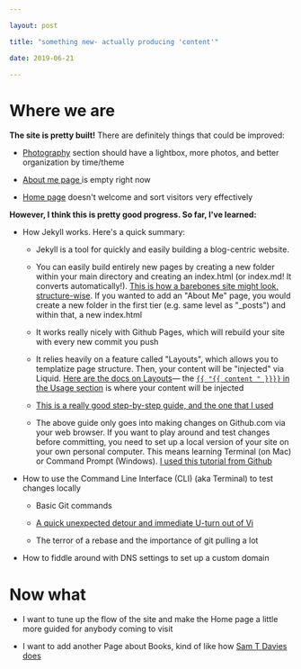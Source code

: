 ```yaml
---

layout: post

title: "something new- actually producing 'content'"

date: 2019-06-21

---
```




# Where we are 

**The site is pretty built!** There are definitely things that could be improved:

* [Photography](/pictures/photography.html.) section should have a lightbox, more photos, and better organization by time/theme

* [About me page ](/about/index.html) is empty right now

* [Home page](/index.html) doesn't welcome and sort visitors very effectively



**However, I think this is pretty good progress. So far, I've learned:**

* How Jekyll works. Here's a quick summary:

	* Jekyll is a tool for quickly and easily building a blog-centric website. 

	* You can easily build entirely new pages by creating a new folder within your main directory and creating an index.html (or index.md! It converts automatically!). [This is how a barebones site might look, structure-wise](https://jekyllrb.com/docs/structure/). If you wanted to add an "About Me" page, you would create a new folder in the first tier (e.g. same level as "_posts") and within that, a new index.html

	* It works really nicely with Github Pages, which will rebuild your site with every new commit you push

	* It relies heavily on a feature called "Layouts", which allows you to templatize page structure. Then, your content will be "injected" via Liquid. [Here are the docs on Layouts](https://jekyllrb.com/docs/layouts/)— the [```{{ "{{ content " }}}}``` in the Usage section](https://jekyllrb.com/docs/layouts/#usage) is where your content will be injected

	* [This is a really good step-by-step guide, and the one that I used](http://jmcglone.com/guides/github-pages/)

	* The above guide only goes into making changes on Github.com via your web browser. If you want to play around and test changes before committing, you need to set up a local version of your site on your own personal computer. This means learning Terminal (on Mac) or Command Prompt (Windows). [I used this tutorial from Github](https://help.github.com/en/articles/setting-up-your-github-pages-site-locally-with-jekyll)

* How to use the Command Line Interface (CLI) (aka Terminal) to test changes locally

	* Basic Git commands 

	* [A quick unexpected detour and immediate U-turn out of Vi](/assets/images/zGHQb4O.gif)

	* The terror of a rebase and the importance of git pulling a lot

* How to fiddle around with DNS settings to set up a custom domain



# Now what

* I want to tune up the flow of the site and make the Home page a little more guided for anybody coming to visit

* I want to add another Page about Books, kind of like how [Sam T Davies does](https://www.samuelthomasdavies.com/book-summaries/)

